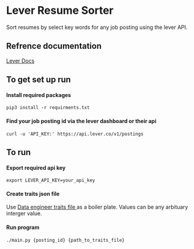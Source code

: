 # Lever Resume Sorter
Sort resumes by select key words for any job posting using the lever API.

## Refrence documentation
<a href="https://hire.lever.co/developer/documentation"> Lever Docs </a>

## To get set up run 

#### Install required packages
`pip3 install -r requirments.txt`

#### Find your job posting id via the lever dashboard or their api
`curl -u 'API_KEY:' https://api.lever.co/v1/postings`
 
 
## To run

#### Export required api key 
`export LEVER_API_KEY=your_api_key`

#### Create traits json file
 Use <a href="https://github.com/armins88/lever_resume_sorter/blob/main/data_eng_traits.json"> Data engineer traits file </a> as a boiler plate. Values can be any arbituary interger value. 
 
 #### Run program
 
 `./main.py {posting_id} {path_to_traits_file}`
 
